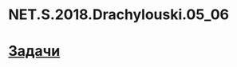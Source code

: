 # NET.S.2018.Drachylouski.05_06
# [Задачи](https://github.com/AnzhelikaKravchuk/Training-Summer-Express-2018/tree/master/Days%205-6)
